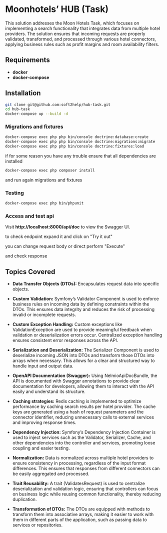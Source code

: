 # Moonhotels’ HUB (Task)

This solution addresses the Moon Hotels Task, which focuses on implementing a search functionality that integrates data from multiple hotel providers. The solution ensures that incoming requests are properly validated, transformed, and processed through various hotel connectors, applying business rules such as profit margins and room availability filters.


## Requirements

* **docker**
* **docker-compose**

## Installation

```bash
git clone git@github.com:soft2help/hub-task.git
cd hub-task
docker-compose up --build -d
```

### Migrations and fixtures
```bash
docker-compose exec php php bin/console doctrine:database:create
docker-compose exec php php bin/console doctrine:migrations:migrate
docker-compose exec php php bin/console doctrine:fixtures:load
```

if for some reason you have any trouble ensure that all dependencies are installed
```bash
docker-compose exec php composer install
```
and run again migrations and fixtures

### Testing

```bash
docker-compose exec php bin/phpunit
```

### Access and test api

Visit **http://localhost:8000/api/doc** to view the Swagger UI.

to check endpoint expand it and click on "Try it out"

you can change request body or direct perform "Execute"

and check response


## Topics Covered

* **Data Transfer Objects (DTOs):** Encapsulates request data into specific objects.

* **Custom Validation:** Symfony’s Validator Component is used to enforce business rules on incoming data by defining constraints within the DTOs. This ensures data integrity and reduces the risk of processing invalid or incomplete requests.

* **Custom Exception Handling:** Custom exceptions like ValidationException are used to provide meaningful feedback when validation or deserialization errors occur. Centralized exception handling ensures consistent error responses across the API.

* **Serialization and Deserialization:** The Serializer Component is used to deserialize incoming JSON into DTOs and transform those DTOs into arrays when necessary. This allows for a clear and structured way to handle input and output data.

* **OpenAPI Documentation (Swagger):** Using NelmioApiDocBundle, the API is documented with Swagger annotations to provide clear documentation for developers, allowing them to interact with the API easily and understand its structure.

* **Caching strategies:** Redis caching is implemented to optimize performance by caching search results per hotel provider. The cache keys are generated using a hash of request parameters and the connector identifier, reducing unnecessary calls to external services and improving response times.


* **Dependency Injection:** Symfony’s Dependency Injection Container is used to inject services such as the Validator, Serializer, Cache, and other dependencies into the controller and services, promoting loose coupling and easier testing.


* **Normalization:** Data is normalized across multiple hotel providers to ensure consistency in processing, regardless of the input format differences. This ensures that responses from different connectors can be easily aggregated and processed.

* **Trait Reusability:** A trait (ValidatesRequest) is used to centralize deserialization and validation logic, ensuring that controllers can focus on business logic while reusing common functionality, thereby reducing duplication.

* **Transformation of DTOs:** The DTOs are equipped with methods to transform them into associative arrays, making it easier to work with them in different parts of the application, such as passing data to services or repositories.
